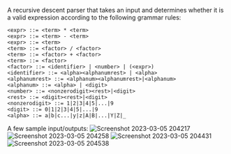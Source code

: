 A recursive descent parser that takes an input and determines whether it is a valid expression according to the following grammar rules:

    <expr> ::= <term> * <term>
    <expr> ::= <term> - <term>
    <expr> ::= <term>
    <term> ::= <factor> / <factor>
    <term> ::= <factor> + <factor>
    <term> ::= <factor>
    <factor> ::= <identifier> | <number> | (<expr>)
    <identifier> ::= <alpha><alphanumrest> | <alpha>
    <alphanumrest> ::= <alphanum><alphanumrest>|<alphanum>
    <alphanum> ::= <alpha> | <digit>
    <number> ::= <nonzerodigit><rest>|<digit>
    <rest> ::= <digit><rest>|<digit>   
    <nonzerodigit> ::= 1|2|3|4|5|...|9
    <digit> ::= 0|1|2|3|4|5|...|9
    <alpha> ::= a|b|c...|y|z|A|B|...|Y|Z|_
                       
 A few sample input/outputs:
![Screenshot 2023-03-05 204217](https://user-images.githubusercontent.com/107581827/223233833-205bdb0d-b550-4fd0-b135-2931c00bb81d.png)
![Screenshot 2023-03-05 204258](https://user-images.githubusercontent.com/107581827/223233838-d99c6096-210b-45dc-9f1b-acd056df1063.png)
![Screenshot 2023-03-05 204431](https://user-images.githubusercontent.com/107581827/223233840-bcbbc12b-f73b-4667-8ca5-7527056742e8.png)
![Screenshot 2023-03-05 204538](https://user-images.githubusercontent.com/107581827/223234149-b4e96284-eb3a-4189-99a5-3141f63b76ab.png)
